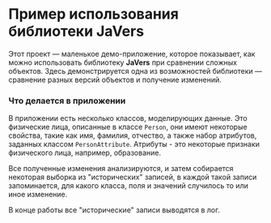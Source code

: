 # Пример использования библиотеки JaVers

Этот проект &mdash; маленькое демо-приложение, которое показывает, как можно
использовать библиотеку **JaVers** при сравнении сложных объектов. Здесь демонстрируется
одна из возможностей библиотеки &mdash; сравнение разных версий объектов и получение
изменений.

### Что делается в приложении

В приложении есть несколько классов, моделирующих данные. Это физические лица,
описанные в классе `Person`, они имеют некоторые свойства, такие как имя, фамилия, отчество,
а также набор атрибутов, заданных классом `PersonAttribute`.  Атрибуты - это некоторые признаки физического лица, например, образование.

Все полученные изменения анализируются, и затем собирается некоторая выборка из
"исторических" записей, в каждой такой записи запоминается, для какого класса, поля
и значений случилось то или иное изменение.

В конце работы все "исторические" записи выводятся в лог.
